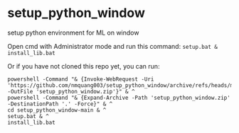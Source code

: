 # setup_python_window
setup python environment for ML on window

Open cmd with Administrator mode and run this command: ```setup.bat & install_lib.bat```

Or if you have not cloned this repo yet, you can run:
```
powershell -Command "& {Invoke-WebRequest -Uri 'https://github.com/nmquang003/setup_python_window/archive/refs/heads/main.zip' -OutFile 'setup_python_window.zip'}" & ^
powershell -Command "& {Expand-Archive -Path 'setup_python_window.zip' -DestinationPath '.' -Force}" & ^
cd setup_python_window-main & ^
setup.bat & ^
install_lib.bat
```
